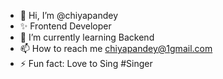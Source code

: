 - 👋 Hi, I’m @chiyapandey
- ✨ Frontend Developer
- 🌱 I’m currently learning Backend
- 📫 How to reach me chiyapandey@1gmail.com
- ⚡ Fun fact: Love to Sing #Singer

<!---
chiyapandey/chiyapandey is a ✨ special ✨ repository because its `README.md` (this file) appears on your GitHub profile.
You can click the Preview link to take a look at your changes.
--->
